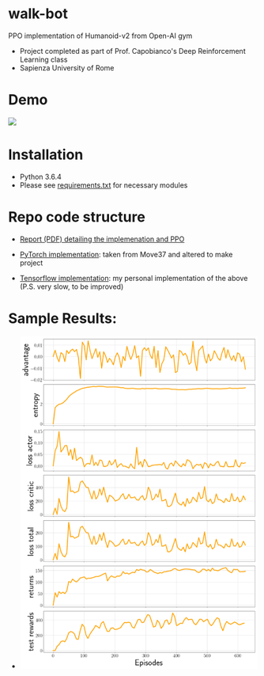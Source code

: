 # walk-bot
PPO implementation of Humanoid-v2 from Open-AI gym
- Project completed as part of Prof. Capobianco's Deep Reinforcement Learning class
- Sapienza University of Rome


# Demo
![](walk-bot.gif)

# Installation
- Python 3.6.4
- Please see [requirements.txt](requirements.txt) for necessary modules

# Repo code structure
* [Report (PDF) detailing the implemenation and PPO](report/report.pdf)

* [PyTorch implementation](v_torch): taken from Move37 and altered to make project

* [Tensorflow implementation](v_tensorflow): my personal implementation of the above (P.S. very slow, to be improved)


# Sample Results:
* ![results as found in the pdf](report/img/results.png)
